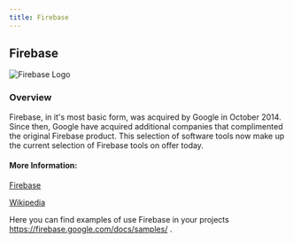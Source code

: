 ```yaml
---
title: Firebase
---
```

## Firebase
![Firebase Logo](https://firebase.google.com/_static/558bc0d91d/images/firebase/lockup.png)

### Overview
Firebase, in it's most basic form, was acquired by Google in October 2014. Since then, Google have acquired additional companies that complimented the original Firebase product. This selection of software tools now make up the current selection of Firebase  tools on offer today. 

#### More Information:

<a href="https://firebase.google.com/">Firebase</a>

<a href="https://en.wikipedia.org/wiki/Firebase">Wikipedia</a>

Here you can find examples of use Firebase in your projects
https://firebase.google.com/docs/samples/ .
